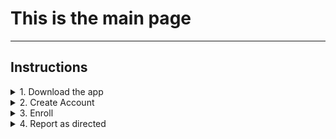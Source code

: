 # This is the main page
---
## Instructions

<details><summary>1. Download the app</summary>
<p>

#### Go to the play store or Appstore
- Search for the title 
- Ensure the publisher is correct
- Install the app

</p>
</details>
<details><summary>2. Create Account</summary>
<p>

#### We can hide anything, even code!

```ruby
   puts "Hello World"
```

</p>
</details>
<details><summary>3. Enroll</summary>
<p>

#### We can hide anything, even code!

```ruby
   puts "Hello World"
```

</p>
</details>
<details><summary>4. Report as directed</summary>
<p>

#### We can hide anything, even code!

```ruby
   puts "Hello World"
```

</p>
</details>
